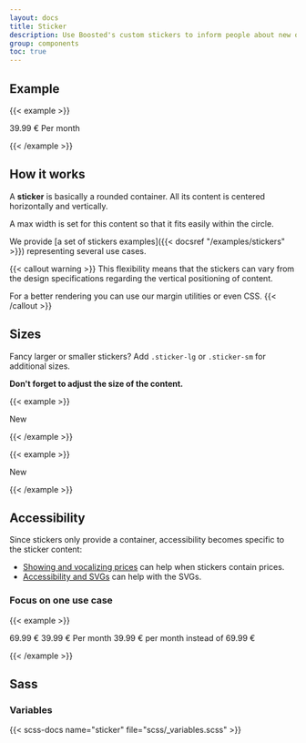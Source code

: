 ```yaml
---
layout: docs
title: Sticker
description: Use Boosted's custom stickers to inform people about new offers.
group: components
toc: true
---
```


## Example

{{< example >}}
<div class="sticker">
  <p class="mb-0">
    <span class="display-3 mb-0 d-block">39.99 €</span>
    <span>Per month</span>
  </p>
</div>
{{< /example >}}

## How it works

A **sticker** is basically a rounded container. All its content is centered horizontally and vertically.

A max width is set for this content so that it fits easily within the circle.

We provide [a set of stickers examples]({{< docsref "/examples/stickers" >}}) representing several use cases.

{{< callout warning >}}
This flexibility means that the stickers can vary from the design specifications regarding the vertical positioning of content.

For a better rendering you can use our margin utilities or even CSS.
{{< /callout >}}

## Sizes

Fancy larger or smaller stickers? Add `.sticker-lg` or `.sticker-sm` for additional sizes.

**Don't forget to adjust the size of the content.**

{{< example >}}
<div class="sticker sticker-lg">
  <p class="mb-0">
    <span class="display-1">New</span>
  </p>
</div>
{{< /example >}}

{{< example >}}
<div class="sticker sticker-sm">
  <p class="mb-0">
    <span class="h2">New</span>
  </p>
</div>
{{< /example >}}

## Accessibility

Since stickers only provide a container, accessibility becomes specific to the sticker content:
* [Showing and vocalizing prices](https://a11y-guidelines.orange.com/en/web/components-examples/price-vocalization) can help when stickers contain prices.
* [Accessibility and SVGs](https://a11y-guidelines.orange.com/en/articles/accessible-svg) can help with the SVGs.

### Focus on one use case

{{< example >}}
<div class="sticker">
  <p class="mb-1">
    <span class="h3 mb-0 d-block text-decoration-line-through" aria-hidden="true">69.99 €</span>
    <span class="display-3 mb-0 d-block" aria-hidden="true">39.99 €</span>
    <span aria-hidden="true">Per month</span>
    <span class="visually-hidden">39.99 € per month instead of 69.99 €</span>
  </p>
</div>
{{< /example >}}

## Sass

### Variables

{{< scss-docs name="sticker" file="scss/_variables.scss" >}}
